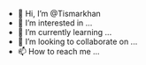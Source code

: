 - 👋 Hi, I’m @Tismarkhan
- 👀 I’m interested in ...
- 🌱 I’m currently learning ...
- 💞️ I’m looking to collaborate on ...
- 📫 How to reach me ...

<!---
Tismarkhan/Tismarkhan is a ✨ special ✨ repository because its `README.md` (this file) appears on your GitHub profile.
You can click the Preview link to take a look at your changes.
--->
